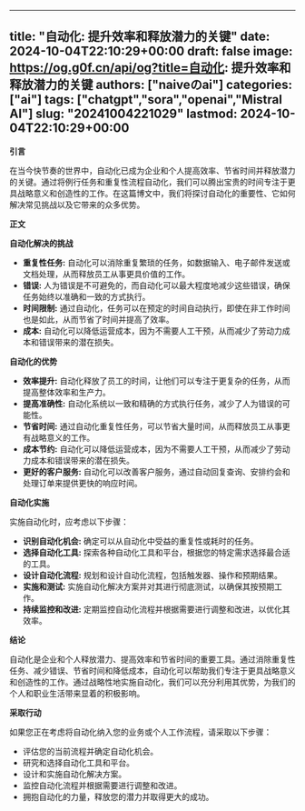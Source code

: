 
---
title: "自动化: 提升效率和释放潜力的关键"
date: 2024-10-04T22:10:29+00:00
draft: false
image: https://og.g0f.cn/api/og?title=自动化: 提升效率和释放潜力的关键
authors: ["naiveのai"]
categories: ["ai"]
tags: ["chatgpt","sora","openai","Mistral AI"]
slug: "20241004221029"
lastmod: 2024-10-04T22:10:29+00:00
---
**引言**

在当今快节奏的世界中，自动化已成为企业和个人提高效率、节省时间并释放潜力的关键。通过将例行任务和重复性流程自动化，我们可以腾出宝贵的时间专注于更具战略意义和创造性的工作。在这篇博文中，我们将探讨自动化的重要性、它如何解决常见挑战以及它带来的众多优势。

**正文**

**自动化解决的挑战**

* **重复性任务:** 自动化可以消除重复繁琐的任务，如数据输入、电子邮件发送或文档处理，从而释放员工从事更具价值的工作。
* **错误:** 人为错误是不可避免的，而自动化可以最大程度地减少这些错误，确保任务始终以准确和一致的方式执行。
* **时间限制:** 通过自动化，任务可以在预定的时间自动执行，即使在非工作时间也是如此，从而节省了时间并提高了效率。
* **成本:** 自动化可以降低运营成本，因为不需要人工干预，从而减少了劳动力成本和错误带来的潜在损失。

**自动化的优势**

* **效率提升:** 自动化释放了员工的时间，让他们可以专注于更复杂的任务，从而提高整体效率和生产力。
* **提高准确性:** 自动化系统以一致和精确的方式执行任务，减少了人为错误的可能性。
* **节省时间:** 通过自动化重复性任务，可以节省大量时间，从而释放员工从事更有战略意义的工作。
* **成本节约:** 自动化可以降低运营成本，因为不需要人工干预，从而减少了劳动力成本和错误带来的潜在损失。
* **更好的客户服务:** 自动化可以改善客户服务，通过自动回复查询、安排约会和处理订单来提供更快的响应时间。

**自动化实施**

实施自动化时，应考虑以下步骤：

* **识别自动化机会:** 确定可以从自动化中受益的重复性或耗时的任务。
* **选择自动化工具:** 探索各种自动化工具和平台，根据您的特定需求选择最合适的工具。
* **设计自动化流程:** 规划和设计自动化流程，包括触发器、操作和预期结果。
* **实施和测试:** 实施自动化解决方案并对其进行彻底测试，以确保其按预期工作。
* **持续监控和改进:** 定期监控自动化流程并根据需要进行调整和改进，以优化其效率。

**结论**

自动化是企业和个人释放潜力、提高效率和节省时间的重要工具。通过消除重复性任务、减少错误、节省时间和降低成本，自动化可以帮助我们专注于更具战略意义和创造性的工作。通过战略性地实施自动化，我们可以充分利用其优势，为我们的个人和职业生活带来显着的积极影响。

**采取行动**

如果您正在考虑将自动化纳入您的业务或个人工作流程，请采取以下步骤：

* 评估您的当前流程并确定自动化机会。
* 研究和选择自动化工具和平台。
* 设计和实施自动化解决方案。
* 监控自动化流程并根据需要进行调整和改进。
* 拥抱自动化的力量，释放您的潜力并取得更大的成功。